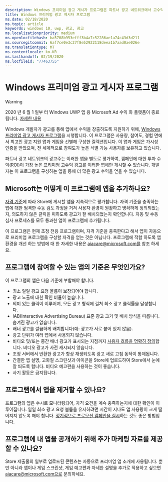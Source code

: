 ```yaml
---
description: Windows 프리미엄 광고 게시자 프로그램은 파트너 광고 네트워크에서 고수익 프리미엄 광고의 대상으로 삼을 수 있는, 선별된 광고 지원 앱 컬렉션으로 구성됩니다. 이 프로그램을 구성하는 앱은 사용량, 참여율 및 경험 면에서 최고입니다.
title: Windows 프리미엄 광고 게시자 프로그램
ms.date: 02/18/2020
ms.topic: article
keywords: windows 10, uwp, 광고, 광고
ms.localizationpriority: medium
ms.openlocfilehash: ba5708b953efff3b4a7c52286ae1a74c43d3d211
ms.sourcegitcommit: 6af7ce0e3c27f8e52922118deea1b7aad0ae026e
ms.translationtype: MT
ms.contentlocale: ko-KR
ms.lasthandoff: 02/19/2020
ms.locfileid: "77463755"
---
```

# <a name="windows-premium-ads-publishers-program"></a>Windows 프리미엄 광고 게시자 프로그램

>[!WARNING]
> 2020 년 6 월 1 일부 터 Windows UWP 앱 용 Microsoft Ad 수익 화 플랫폼이 종료 됩니다. [자세한 내용](https://aka.ms/ad-monetization-shutdown)

Windows 개발자가 광고를 통해 앱에서 수익을 창출하도록 지원하기 위해, [Windows 프리미엄 광고 게시자 프로그램](https://www.windowspremiumapps.com)을 시행합니다. 이 프로그램은 사용량, 참여도, 경험 면에서 최고인 광고 지원 앱과 게임을 선별해 구성한 컬렉션입니다. 이 앱과 게임은 가시성 인증을 받았으며, 전 세계적으로 참여도가 높은 식별 가능 사용자를 보유하고 있습니다.

파트너 광고 네트워크의 광고주는 이러한 앱을 별도로 평가하여, 캠페인에 대한 투자 수익(ROI)이 가장 높은 프리미엄 고수익 광고를 이러한 앱에만 게시할 수 있습니다. 개발자는 이 프로그램을 구성하는 앱을 통해 더 많은 광고 수익을 얻을 수 있습니다.

## <a name="how-does-microsoft-add-apps-to-this-program"></a>Microsoft는 어떻게 이 프로그램에 앱을 추가하나요? 

[자격 기준](#what-are-the-criteria-for-apps-in-the-program)에 따라 Store에 게시할 앱을 지속적으로 평가합니다. 자격 기준을 충족하는 앱에 대한 엄격한 수동 검토 과정을 거쳐 사용자 환경이 원활하고 명확하게 정의되었는지, 의도하지 않은 클릭을 피하도록 광고가 잘 배치되었는지 확인합니다. 자동 및 수동 심사 프로세스를 모두 통과한 앱이 프로그램에 추가됩니다.

이 프로그램은 현재 초청 전용 프로그램이며, 자격 기준을 충족한다고 해서 앱이 자동으로 프리미엄 프로그램을 구성할 자격을 얻는 것은 아닙니다. 프로그램에 적합 하도록 앱 환경을 개선 하는 방법에 대 한 자세한 내용은 aiacare@microsoft.com를 참조 하세요.

## <a name="what-are-the-criteria-for-apps-in-the-program"></a>프로그램에 참여할 수 있는 앱의 기준은 무엇인가요?

이 프로그램의 앱은 다음 기준에 부합해야 합니다.

* 최소 일일 광고 요청 볼륨이 보장되어야 합니다. 
* 광고 노출에 대한 확인 비율이 높습니다. 
* 의미 있는 클릭이 이루어져, 모든 광고 형식에 걸쳐 최소 광고 클릭률을 달성합니다. 
* IAB(Interactive Advertising Bureau) 표준 광고 크기 및 배치 방식을 따릅니다. 숨겨진 광고가 없습니다.
* 배너 광고를 깔끔하게 배치합니다(예: 광고가 서로 붙어 있지 않음).
* 광고 단위가 여러 앱에서 사용되지 않습니다.
* 비디오 및/또는 중간 배너 광고가 표시되는 지점까지 [사용자 흐름을 명확히 정의](https://blogs.windows.com/buildingapps/2017/08/31/best-practices-using-video-ads-windows-apps/)합니다. 비디오 광고가 사전 캐시되지 않습니다. 
* 조정 서버에서 반환한 광고가 항상 재생되도록 광고 새로 고침 동작이 통제됩니다.
* 간결한 앱 설명, 고화질 스크린샷과 아이콘을 Store에 업로드하여 Store에서 눈에 잘 띄도록 합니다. 비디오 예고편을 사용하는 것이 좋습니다.
* 사기 활동은 금지됩니다.

## <a name="can-apps-get-removed-from-the-program"></a>프로그램에서 앱을 제거할 수 있나요?

프로그램의 앱은 수시로 모니터링되어, 자격 요건을 계속 충족하는지에 대한 확인이 이루어집니다. 일일 최소 광고 요청 볼륨을 유지하려면 시간이 지나도 앱 사용량이 크게 떨어지지 않도록 해야 합니다. [정기적으로 프로모션 캠페인을 실시](https://developer.microsoft.com/store/promote-your-apps)하는 것도 좋은 방법입니다.

## <a name="can-i-provide-additional-marketing-material-to-showcase-my-app-in-the-program"></a>프로그램에 내 앱을 공개하기 위해 추가 마케팅 자료를 제공할 수 있나요? 

Store 제출물의 일부로 업로드된 콘텐츠는 자동으로 프리미엄 앱 소개에 사용됩니다. 뿐만 아니라 앱이나 게임 스크린샷, 게임 예고편과 자세한 설명을 추가로 적용하고 싶으면 aiacare@microsoft.com으로 문의하세요.
